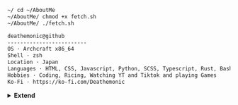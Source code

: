 ```sh
~/ cd ~/AboutMe
~/AboutMe/ chmod +x fetch.sh
~/AboutMe/ ./fetch.sh

deathemonic@github
-------------------------
OS · Archcraft x86_64 
Shell · zsh
Location · Japan
Languages · HTML, CSS, Javascript, Python, SCSS, Typescript, Rust, Bash, Lua
Hobbies · Coding, Ricing, Watching YT and Tiktok and playing Games
Ko-Fi · https://ko-fi.com/Deathemonic
```
<details>
<summary><b>Extend</b></summary>

**`Stats`**

![Deathemonic's GitHub stats](https://github-readme-stats.vercel.app/api?username=deathemonic&theme=dark&show_icons=true)
  
**`Top Languages`**

![Top Langs](https://github-readme-stats.vercel.app/api/top-langs/?username=deathemonic&theme=dark&layout=compact)
</details>

